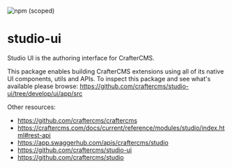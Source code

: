 ![npm (scoped)](https://img.shields.io/npm/v/@craftercms/studio-ui?style=plastic)

# studio-ui
Studio UI is the authoring interface for CrafterCMS.

This package enables building CrafterCMS extensions using all of its native UI components, utils and APIs.
To inspect this package and see what's available please browse:
https://github.com/craftercms/studio-ui/tree/develop/ui/app/src

Other resources:
- https://github.com/craftercms/craftercms
- https://craftercms.com/docs/current/reference/modules/studio/index.html#rest-api
- https://app.swaggerhub.com/apis/craftercms/studio
- https://github.com/craftercms/studio-ui
- https://github.com/craftercms/studio
